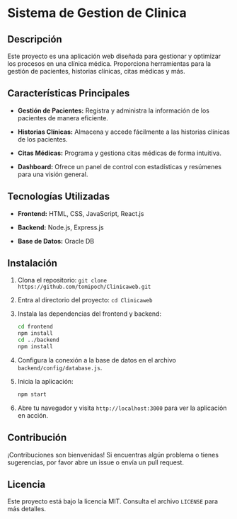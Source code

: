 # Sistema de Gestion de Clinica 

## Descripción

Este proyecto es una aplicación web diseñada para gestionar y optimizar los procesos en una clínica médica. Proporciona herramientas para la gestión de pacientes, historias clínicas, citas médicas y más.

## Características Principales

- **Gestión de Pacientes:** Registra y administra la información de los pacientes de manera eficiente.

- **Historias Clínicas:** Almacena y accede fácilmente a las historias clínicas de los pacientes.

- **Citas Médicas:** Programa y gestiona citas médicas de forma intuitiva.

- **Dashboard:** Ofrece un panel de control con estadísticas y resúmenes para una visión general.

## Tecnologías Utilizadas

- **Frontend:** HTML, CSS, JavaScript, React.js

- **Backend:** Node.js, Express.js

- **Base de Datos:** Oracle DB

## Instalación

1. Clona el repositorio: `git clone https://github.com/tomipoch/Clinicaweb.git`

2. Entra al directorio del proyecto: `cd Clinicaweb`

3. Instala las dependencias del frontend y backend:

    ```bash
    cd frontend
    npm install
    cd ../backend
    npm install
    ```

4. Configura la conexión a la base de datos en el archivo `backend/config/database.js`.

5. Inicia la aplicación:

    ```bash
    npm start
    ```

6. Abre tu navegador y visita `http://localhost:3000` para ver la aplicación en acción.

## Contribución

¡Contribuciones son bienvenidas! Si encuentras algún problema o tienes sugerencias, por favor abre un issue o envía un pull request.

## Licencia

Este proyecto está bajo la licencia MIT. Consulta el archivo `LICENSE` para más detalles.
